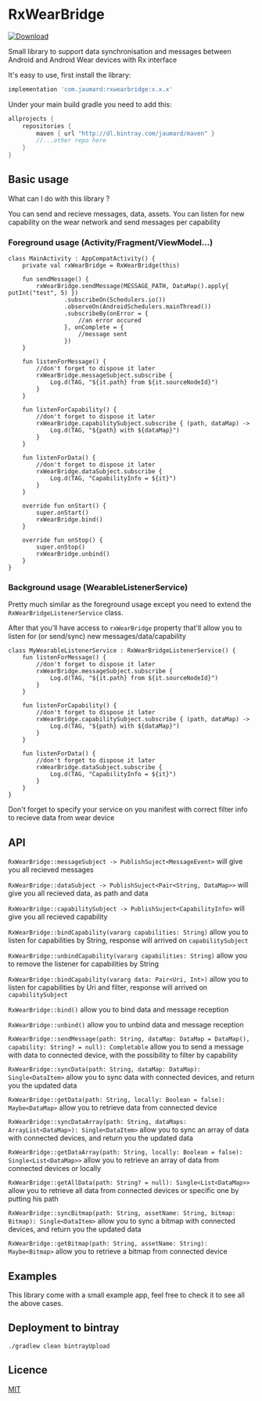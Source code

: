 # RxWearBridge

[![Download](https://api.bintray.com/packages/jaumard/maven/rxwearbridge/images/download.svg)](https://bintray.com/jaumard/maven/rxwearbridge/_latestVersion)

Small library to support data synchronisation and messages between Android and Android Wear devices with Rx interface

It's easy to use, first install the library:

```groovy
implementation 'com.jaumard:rxwearbridge:x.x.x'
```

Under your main build gradle you need to add this:

```groovy
allprojects {
    repositories {
        maven { url "http://dl.bintray.com/jaumard/maven" }
        //...other repo here
    }
}
```

## Basic usage
What can I do with this library ?

You can send and recieve messages, data, assets. You can listen for new capability on the wear network and send messages per capability

### Foreground usage (Activity/Fragment/ViewModel...)
```
class MainActivity : AppCompatActivity() {
    private val rxWearBridge = RxWearBridge(this)

    fun sendMessage() {
        rxWearBridge.sendMessage(MESSAGE_PATH, DataMap().apply{ putInt("test", 5) })
                .subscribeOn(Schedulers.io())
                .observeOn(AndroidSchedulers.mainThread())
                .subscribeBy(onError = {
                    //an error occured
                }, onComplete = {
                    //message sent
                })
    }

    fun listenForMessage() {
        //don't forget to dispose it later
        rxWearBridge.messageSubject.subscribe {
            Log.d(TAG, "${it.path} from ${it.sourceNodeId}")
        }
    }

    fun listenForCapability() {
        //don't forget to dispose it later
        rxWearBridge.capabilitySubject.subscribe { (path, dataMap) ->
            Log.d(TAG, "${path} with ${dataMap}")
        }
    }

    fun listenForData() {
        //don't forget to dispose it later
        rxWearBridge.dataSubject.subscribe {
            Log.d(TAG, "CapabilityInfo = ${it}")
        }
    }

    override fun onStart() {
        super.onStart()
        rxWearBridge.bind()
    }

    override fun onStop() {
        super.onStop()
        rxWearBridge.unbind()
    }
}
```

### Background usage (WearableListenerService)
Pretty much similar as the foreground usage except you need to extend the `RxWearBridgeListenerService` class.

After that you'll have access to `rxWearBridge` property that'll allow you to listen for (or send/sync) new messages/data/capability

```
class MyWearableListenerService : RxWearBridgeListenerService() {
    fun listenForMessage() {
        //don't forget to dispose it later
        rxWearBridge.messageSubject.subscribe {
            Log.d(TAG, "${it.path} from ${it.sourceNodeId}")
        }
    }

    fun listenForCapability() {
        //don't forget to dispose it later
        rxWearBridge.capabilitySubject.subscribe { (path, dataMap) ->
            Log.d(TAG, "${path} with ${dataMap}")
        }
    }

    fun listenForData() {
        //don't forget to dispose it later
        rxWearBridge.dataSubject.subscribe {
            Log.d(TAG, "CapabilityInfo = ${it}")
        }
    }
}

```

Don't forget to specify your service on you manifest with correct filter info to recieve data from wear device

## API
`RxWearBridge::messageSubject -> PublishSuject<MessageEvent>`
will give you all recieved messages

`RxWearBridge::dataSubject -> PublishSuject<Pair<String, DataMap>>`
will give you all recieved data, as path and data

`RxWearBridge::capabilitySubject -> PublishSuject<CapabilityInfo>`
will give you all recieved capability

`RxWearBridge::bindCapability(vararg capabilities: String)`
allow you to listen for capabilities by String, response will arrived on `capabilitySubject`

`RxWearBridge::unbindCapability(vararg capabilities: String)`
allow you to remove the listener for capabilities by String

`RxWearBridge::bindCapability(vararg data: Pair<Uri, Int>)`
allow you to listen for capabilities by Uri and filter, response will arrived on `capabilitySubject`

`RxWearBridge::bind()`
allow you to bind data and message reception

`RxWearBridge::unbind()`
allow you to unbind data and message reception

`RxWearBridge::sendMessage(path: String, dataMap: DataMap = DataMap(), capability: String? = null): Completable`
allow you to send a message with data to connected device, with the possibility to filter by capability

`RxWearBridge::syncData(path: String, dataMap: DataMap): Single<DataItem>`
allow you to sync data with connected devices, and return you the updated data

`RxWearBridge::getData(path: String, locally: Boolean = false): Maybe<DataMap>`
allow you to retrieve data from connected device

`RxWearBridge::syncDataArray(path: String, dataMaps: ArrayList<DataMap>): Single<DataItem>`
allow you to sync an array of data with connected devices, and return you the updated data

`RxWearBridge::getDataArray(path: String, locally: Boolean = false): Single<List<DataMap>>`
allow you to retrieve an array of data from connected devices or locally

`RxWearBridge::getAllData(path: String? = null): Single<List<DataMap>>`
allow you to retrieve all data from connected devices or specific one by putting his path

`RxWearBridge::syncBitmap(path: String, assetName: String, bitmap: Bitmap): Single<DataItem>`
allow you to sync a bitmap with connected devices, and return you the updated data

`RxWearBridge::getBitmap(path: String, assetName: String): Maybe<Bitmap>`
allow you to retrieve a bitmap from connected device

## Examples
This library come with a small example app, feel free to check it to see all the above cases.

## Deployment to bintray
```
./gradlew clean bintrayUpload
```

## Licence

[MIT](https://github.com/jaumard/RxWearBridge/blob/master/LICENSE)
